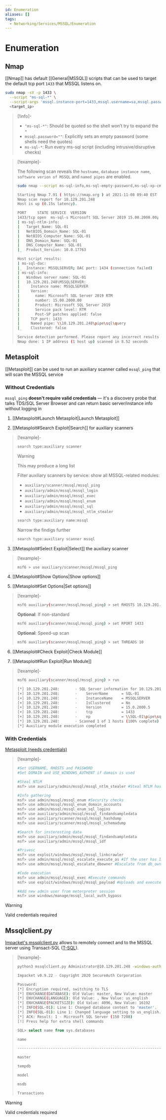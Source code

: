 ```yaml
---
id: Enumeration
aliases: []
tags:
  - Networking/Services/MSSQL/Enumeration
---
```


# Enumeration

<!-- Nmap {{{-->
## Nmap

[[Nmap]] has default [[General|MSSQL]] scripts that can be used to target
the default tcp port `1433` that MSSQL listens on.

```sh
sudo nmap -sV -p 1433 \
  --script "ms-sql-*" \
  --script-args 'mssql.instance-port=1433,mssql.username=sa,mssql.password="",mssql.instance-name=MSSQLSERVER' \
  <target_ip>
```

<!-- Info {{{-->
> [!info]-
>
> - `"ms-sql-*"`: Should be quoted so the shell won’t try to expand the `*`
> - `mssql.password=""`: Explicitly sets an empty password
>    (some shells need the quotes)
> - `ms-sql-*`: Run every ms-sql script
>    (including intrusive/disruptive checks)
<!-- }}} -->

<!-- Example {{{-->
> [!example]-
>
> The following scan reveals the `hostname`, `database instance name`, `software
> verion of MSSQL` and `named pipes` are enabled.
>
> ```sh
> sudo nmap --script ms-sql-info,ms-sql-empty-password,ms-sql-xp-cmdshell,ms-sql-config,ms-sql-ntlm-info,ms-sql-tables,ms-sql-hasdbaccess,ms-sql-dac,ms-sql-dump-hashes --script-args mssql.instance-port=1433,mssql.username=sa,mssql.password=,mssql.instance-name=MSSQLSERVER -sV -p 1433 10.129.201.248
> ```
> ```sh
> Starting Nmap 7.91 ( https://nmap.org ) at 2021-11-08 09:40 EST
> Nmap scan report for 10.129.201.248
> Host is up (0.15s latency).
>
> PORT     STATE SERVICE  VERSION
> 1433/tcp open  ms-sql-s Microsoft SQL Server 2019 15.00.2000.00; RTM
> | ms-sql-ntlm-info: 
> |   Target_Name: SQL-01
> |   NetBIOS_Domain_Name: SQL-01
> |   NetBIOS_Computer_Name: SQL-01
> |   DNS_Domain_Name: SQL-01
> |   DNS_Computer_Name: SQL-01
> |_  Product_Version: 10.0.17763
>
> Host script results:
> | ms-sql-dac: 
> |_  Instance: MSSQLSERVER; DAC port: 1434 (connection failed)
> | ms-sql-info: 
> |   Windows server name: SQL-01
> |   10.129.201.248\MSSQLSERVER: 
> |     Instance name: MSSQLSERVER
> |     Version: 
> |       name: Microsoft SQL Server 2019 RTM
> |       number: 15.00.2000.00
> |       Product: Microsoft SQL Server 2019
> |       Service pack level: RTM
> |       Post-SP patches applied: false
> |     TCP port: 1433
> |     Named pipe: \\10.129.201.248\pipe\sql\query
> |_    Clustered: false
>
> Service detection performed. Please report any incorrect results at https://nmap.org/submit/ .
> Nmap done: 1 IP address (1 host up) scanned in 8.52 seconds
> ```
<!-- }}} -->

<!-- }}} -->

<!-- Metasploit {{{-->
## Metasploit

[[Metasploit]] can be used to run an auxiliary scanner called `mssql_ping` that
will scan the MSSQL service

### Without Credentials

`mssql_ping` **doesn't require valid credentials** — it's a discovery probe that
talks TDS/SQL Server Browser and can return basic server/instance info without
logging in

1. [[Metasploit#Launch Metasploit|Launch Metasploit]]

2. [[Metasploit#Search Exploit|Search]] for auxiliary scanners

<!-- Example {{{-->
> [!example]-
>
> ```sh
> search type:auxiliary scanner
> ```
>
> > [!warning]
> >
> > This may produce a long list
> >
>
> Filter auxiliary scanners by service:
> show all MSSQL-related modules:
>
> - `auxiliary/scanner/mssql/mssql_ping`
> - `auxiliary/admin/mssql/mssql_login`
> - `auxiliary/admin/mssql/mssql_exec`
> - `auxiliary/admin/mssql/mssql_enum`
> - `auxiliary/admin/mssql/mssql_sql`
> - `auxiliary/admin/mssql/mssql_ntlm_stealer`
>
> ```sh
> search type:auxiliary name:mssql
> ```
>
> Narrow the findigs further
>
> ```sh
> search type:auxiliary scanner mssql
> ```
<!-- }}} -->

3. [[Metasploit#Select Exploit|Select]] the auxiliary scanner

<!-- Example {{{-->
> [!example]-
>
> ```sh
> msf6 > use auxiliary/scanner/mssql/mssql_ping
> ```
<!-- }}} -->

4. [[Metasploit#Show Options|Show options]]

5. [[Metasploit#Set Options|Set options]]

<!-- Example {{{-->
> [!example]-
>
> ```sh
> msf6 auxiliary(scanner/mssql/mssql_ping) > set RHOSTS 10.129.201.248
> ```
>
> **Optional**: If non-standard
>
> ```sh
> msf6 auxiliary(scanner/mssql/mssql_ping) > set RPORT 1433
> ```
>
> **Optional**: Speed-up scan
>
> ```sh
> msf6 auxiliary(scanner/mssql/mssql_ping) > set THREADS 10
> ```
<!-- }}} -->

6. [[Metasploit#Check Exploit|Check Module]]

7. [[Metasploit#Run Exploit|Run Module]]

<!-- Example {{{-->
> [!example]-
>
>```sh
>msf6 auxiliary(scanner/mssql/mssql_ping) > run
>```
>```sh
>[*] 10.129.201.248:       - SQL Server information for 10.129.201.248:
>[+] 10.129.201.248:       -    ServerName      = SQL-01
>[+] 10.129.201.248:       -    InstanceName    = MSSQLSERVER
>[+] 10.129.201.248:       -    IsClustered     = No
>[+] 10.129.201.248:       -    Version         = 15.0.2000.5
>[+] 10.129.201.248:       -    tcp             = 1433
>[+] 10.129.201.248:       -    np              = \\SQL-01\pipe\sql\query
>[*] 10.129.201.248:       - Scanned 1 of 1 hosts (100% complete)
>[*] Auxiliary module execution completed
>```
<!-- }}} -->

### With Credentials

[Metasploit (needs credentials)](https://book.hacktricks.wiki/en/network-services-pentesting/pentesting-mssql-microsoft-sql-server/index.html#metasploit-need-creds)

> [!example]-
>
>
> ```sh
> #Set USERNAME, RHOSTS and PASSWORD
> #Set DOMAIN and USE_WINDOWS_AUTHENT if domain is used
>
> #Steal NTLM
> msf> use auxiliary/admin/mssql/mssql_ntlm_stealer #Steal NTLM hash, before executing run Responder
>
> #Info gathering
> msf> use admin/mssql/mssql_enum #Security checks
> msf> use admin/mssql/mssql_enum_domain_accounts
> msf> use admin/mssql/mssql_enum_sql_logins
> msf> use auxiliary/admin/mssql/mssql_findandsampledata
> msf> use auxiliary/scanner/mssql/mssql_hashdump
> msf> use auxiliary/scanner/mssql/mssql_schemadump
>
> #Search for insteresting data
> msf> use auxiliary/admin/mssql/mssql_findandsampledata
> msf> use auxiliary/admin/mssql/mssql_idf
>
> #Privesc
> msf> use exploit/windows/mssql/mssql_linkcrawler
> msf> use admin/mssql/mssql_escalate_execute_as #If the user has IMPERSONATION privilege, this will try to escalate
> msf> use admin/mssql/mssql_escalate_dbowner #Escalate from db_owner to sysadmin
>
> #Code execution
> msf> use admin/mssql/mssql_exec #Execute commands
> msf> use exploit/windows/mssql/mssql_payload #Uploads and execute a payload
>
> #Add new admin user from meterpreter session
> msf> use windows/manage/mssql_local_auth_bypass
> ```

<!-- Warning {{{-->
> [!warning]
>
> Valid credentials required
<!-- }}} -->
<!-- }}} -->

<!-- Mssqlclient.py {{{-->
## Mssqlclient.py

[Impacket's mssqlclient.py](https://github.com/fortra/impacket/blob/master/examples/mssqlclient.py)
allows to remotely connect and to the MSSQL server using Transact-SQL
([T-SQL](https://learn.microsoft.com/en-us/sql/t-sql/language-reference?view=sql-server-ver17)).

<!-- Example {{{-->
> [!example]-
>
> ```sh
> python3 mssqlclient.py Administrator@10.129.201.248 -windows-auth
> ```
>
> ```sh
> Impacket v0.9.22 - Copyright 2020 SecureAuth Corporation
>
> Password:
> [*] Encryption required, switching to TLS
> [*] ENVCHANGE(DATABASE): Old Value: master, New Value: master
> [*] ENVCHANGE(LANGUAGE): Old Value: , New Value: us_english
> [*] ENVCHANGE(PACKETSIZE): Old Value: 4096, New Value: 16192
> [*] INFO(SQL-01): Line 1: Changed database context to 'master'.
> [*] INFO(SQL-01): Line 1: Changed language setting to us_english.
> [*] ACK: Result: 1 - Microsoft SQL Server (150 7208) 
> [!] Press help for extra shell commands
> ```
>
> ```sql
> SQL> select name from sys.databases
> ```
>
> ```sh
> name
>
> --------------------------------------------------------------------------------------
>
> master
>
> tempdb
>
> model
>
> msdb
>
> Transactions
> ```
<!-- }}} -->

<!-- Warning {{{-->
> [!warning]
>
> Valid credentials required
<!-- }}} -->

<!-- }}} -->
